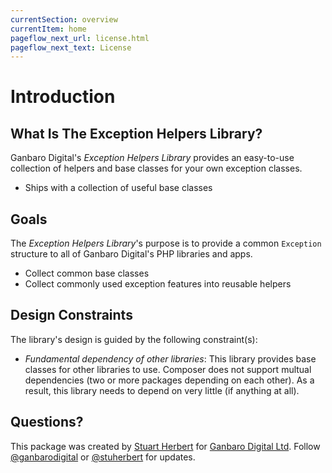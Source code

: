 ```yaml
---
currentSection: overview
currentItem: home
pageflow_next_url: license.html
pageflow_next_text: License
---
```


# Introduction

## What Is The Exception Helpers Library?

Ganbaro Digital's _Exception Helpers Library_ provides an easy-to-use collection of helpers and base classes for your own exception classes.

* Ships with a collection of useful base classes

## Goals

The _Exception Helpers Library_'s purpose is to provide a common `Exception` structure to all of Ganbaro Digital's PHP libraries and apps.

* Collect common base classes
* Collect commonly used exception features into reusable helpers

## Design Constraints

The library's design is guided by the following constraint(s):

* _Fundamental dependency of other libraries_: This library provides base classes for other libraries to use. Composer does not support multual dependencies (two or more packages depending on each other). As a result, this library needs to depend on very little (if anything at all).

## Questions?

This package was created by [Stuart Herbert](http://www.stuartherbert.com) for [Ganbaro Digital Ltd](http://ganbarodigital.com). Follow [@ganbarodigital](https://twitter.com/ganbarodigital) or [@stuherbert](https://twitter.com/stuherbert) for updates.
